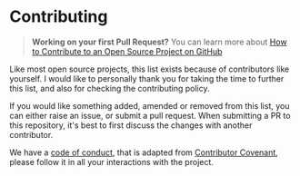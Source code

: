 # Contributing

> **Working on your first Pull Request?** You can learn more about [How to Contribute to an Open Source Project on GitHub](https://www.freecodecamp.org/news/how-to-make-your-first-pull-request-on-github-3/)

Like most open source projects, this list exists because of contributors like yourself. 
I would like to personally thank you for taking the time to further this list, and also for checking the contributing policy.

If you would like something added, amended or removed from this list, you can either raise an issue, or submit a pull request.
When submitting a PR to this repository, it's best to first discuss the changes with another contributor.

We have a [code of conduct](/.github/CODE_OF_CONDUCT.md), that is adapted from [Contributor Covenant](https://www.contributor-covenant.org/),
please follow it in all your interactions with the project.
